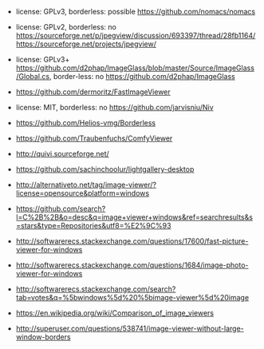 - license: GPLv3, borderless: possible https://github.com/nomacs/nomacs
- license: GPLv2, borderless: no https://sourceforge.net/p/jpegview/discussion/693397/thread/28fb1164/ https://sourceforge.net/projects/jpegview/
- license: GPLv3+ https://github.com/d2phap/ImageGlass/blob/master/Source/ImageGlass/Global.cs, border-less: no https://github.com/d2phap/ImageGlass
- https://github.com/dermoritz/FastImageViewer
- license: MIT, borderless: no https://github.com/jarvisniu/Niv
- https://github.com/Helios-vmg/Borderless
- https://github.com/Traubenfuchs/ComfyViewer
- http://quivi.sourceforge.net/
- https://github.com/sachinchoolur/lightgallery-desktop

- http://alternativeto.net/tag/image-viewer/?license=opensource&platform=windows
- https://github.com/search?l=C%2B%2B&o=desc&q=image+viewer+windows&ref=searchresults&s=stars&type=Repositories&utf8=%E2%9C%93
- http://softwarerecs.stackexchange.com/questions/17600/fast-picture-viewer-for-windows
- http://softwarerecs.stackexchange.com/questions/1684/image-photo-viewer-for-windows
- http://softwarerecs.stackexchange.com/search?tab=votes&q=%5bwindows%5d%20%5bimage-viewer%5d%20image
- https://en.wikipedia.org/wiki/Comparison_of_image_viewers
- http://superuser.com/questions/538741/image-viewer-without-large-window-borders
